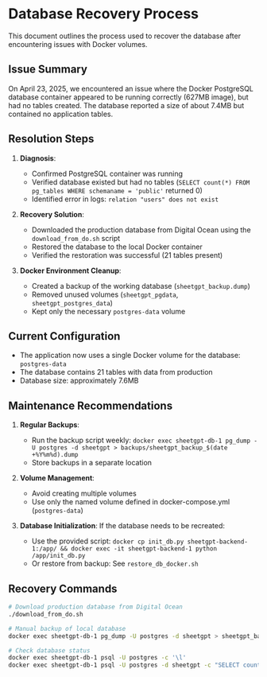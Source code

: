 # Database Recovery Process

This document outlines the process used to recover the database after encountering issues with Docker volumes.

## Issue Summary

On April 23, 2025, we encountered an issue where the Docker PostgreSQL database container appeared to be running correctly (627MB image), but had no tables created. The database reported a size of about 7.4MB but contained no application tables.

## Resolution Steps

1. **Diagnosis**:
   - Confirmed PostgreSQL container was running
   - Verified database existed but had no tables (`SELECT count(*) FROM pg_tables WHERE schemaname = 'public'` returned 0)
   - Identified error in logs: `relation "users" does not exist`

2. **Recovery Solution**:
   - Downloaded the production database from Digital Ocean using the `download_from_do.sh` script
   - Restored the database to the local Docker container
   - Verified the restoration was successful (21 tables present)

3. **Docker Environment Cleanup**:
   - Created a backup of the working database (`sheetgpt_backup.dump`)
   - Removed unused volumes (`sheetgpt_pgdata`, `sheetgpt_postgres_data`)
   - Kept only the necessary `postgres-data` volume

## Current Configuration

- The application now uses a single Docker volume for the database: `postgres-data`
- The database contains 21 tables with data from production
- Database size: approximately 7.6MB

## Maintenance Recommendations

1. **Regular Backups**:
   - Run the backup script weekly: `docker exec sheetgpt-db-1 pg_dump -U postgres -d sheetgpt > backups/sheetgpt_backup_$(date +%Y%m%d).dump`
   - Store backups in a separate location

2. **Volume Management**:
   - Avoid creating multiple volumes
   - Use only the named volume defined in docker-compose.yml (`postgres-data`)

3. **Database Initialization**:
   If the database needs to be recreated:
   - Use the provided script: `docker cp init_db.py sheetgpt-backend-1:/app/ && docker exec -it sheetgpt-backend-1 python /app/init_db.py`
   - Or restore from backup: See `restore_db_docker.sh`

## Recovery Commands

```bash
# Download production database from Digital Ocean
./download_from_do.sh

# Manual backup of local database
docker exec sheetgpt-db-1 pg_dump -U postgres -d sheetgpt > sheetgpt_backup.dump

# Check database status
docker exec sheetgpt-db-1 psql -U postgres -c '\l'
docker exec sheetgpt-db-1 psql -U postgres -d sheetgpt -c "SELECT count(*) FROM information_schema.tables WHERE table_schema='public'"
```